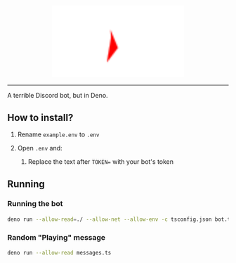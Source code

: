 <div align="center">
	<img width="300" src="https://raw.githubusercontent.com/Jack5079/nxt/master/docs/icon.svg" alt="NXT">
</div>

---

A terrible Discord bot, but in Deno.

## How to install?

1. Rename `example.env` to `.env`

2. Open `.env` and:
   1. Replace the text after `TOKEN=` with your bot's token


## Running

### Running the bot

```bash
deno run --allow-read=./ --allow-net --allow-env -c tsconfig.json bot.ts
```

### Random "Playing" message

```bash
deno run --allow-read messages.ts
```
